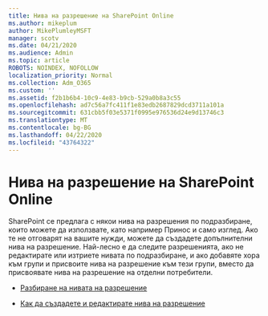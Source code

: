 ```yaml
---
title: Нива на разрешение на SharePoint Online
ms.author: mikeplum
author: MikePlumleyMSFT
manager: scotv
ms.date: 04/21/2020
ms.audience: Admin
ms.topic: article
ROBOTS: NOINDEX, NOFOLLOW
localization_priority: Normal
ms.collection: Adm_O365
ms.custom: ''
ms.assetid: f2b1b6b4-10c9-4e83-b9cb-529a0b8a3c55
ms.openlocfilehash: ad7c56a7fc411f1e83edb2687829dcd3711a101a
ms.sourcegitcommit: 631cbb5f03e5371f0995e976536d24e9d13746c3
ms.translationtype: MT
ms.contentlocale: bg-BG
ms.lasthandoff: 04/22/2020
ms.locfileid: "43764322"
---
```

# <a name="sharepoint-online-permission-levels"></a>Нива на разрешение на SharePoint Online

SharePoint се предлага с някои нива на разрешения по подразбиране, които можете да използвате, като например Принос и само изглед. Ако те не отговарят на вашите нужди, можете да създадете допълнителни нива на разрешение. Най-лесно е да следите разрешенията, ако не редактирате или изтриете нивата по подразбиране, и ако добавяте хора към групи и присвоите нива на разрешение към тези групи, вместо да присвоявате нива на разрешение на отделни потребители.
  
- [Разбиране на нивата на разрешение](https://go.microsoft.com/fwlink/?linkid=867071)
    
- [Как да създадете и редактирате нива на разрешение](https://go.microsoft.com/fwlink/?linkid=867072)
    

